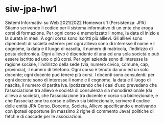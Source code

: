# siw-jpa-hw1

Sistemi Informativi su Web 2021/2022
Homework 1 (Persistenza: JPA)
Stiamo scrivendo il codice per il sistema informativo di un ente che eroga corsi di formazione. Per ogni corso è memorizzato il nome, la data di inizio e la durata in mesi. A ogni corso sono iscritti più allievi. Gli allievi sono dipendenti di società esterne: per ogni allievo sono di interesse il nome e il cognome, la data e il luogo di nascita, il numero di matricola, l’indirizzo di posta elettronica. Ogni allievo è dipendente di una ed una sola società e può essere iscritto ad uno o più corsi. Per ogni azienda sono di interesse la ragione sociale, l’indirizzo della sede (via, numero civico, comune, cap, provincia), il numero di telefono. Ogni corso è tenuto da uno ed un solo docente; ogni docente può tenere più corsi. I docenti sono consulenti: per ogni docente sono di interesse il nome e il cognome, la data e il luogo di nascita, il numero di partita iva.
Ipotizzando che i casi d’uso prevedano che l’associazione tra allievo e società di consulenza sia monodirezionale (da allievo a società), che l’associazione tra docente e corso sia bidirezionale, e che l’associazione tra corso e allievo sia bidirezionale, scrivere il codice delle entità JPA Corso, Docente, Societa, Allievo specificando e motivando con ipotesi opportune (in massimo 2 righe di commento Java) politiche di fetch e di cascade per le associazioni.
